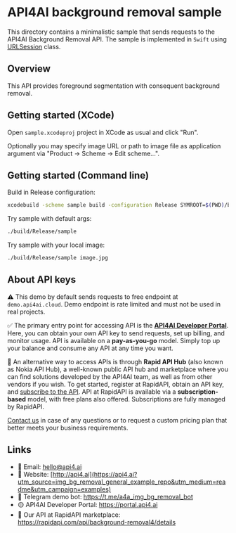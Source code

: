 # API4AI background removal sample

This directory contains a minimalistic sample that sends requests to the API4AI Background Removal API.
The sample is implemented in `Swift` using [URLSession](https://developer.apple.com/documentation/foundation/urlsession) class.


## Overview

This API provides foreground segmentation with consequent background removal.


## Getting started (XCode)

Open `sample.xcodeproj` project in XCode as usual and click "Run".

Optionally you may specify image URL or path to image file as application argument via "Product -> Scheme -> Edit scheme...".


## Getting started (Command line)

Build in Release configuration:
```bash
xcodebuild -scheme sample build -configuration Release SYMROOT=$(PWD)/build
```

Try sample with default args:

```bash
./build/Release/sample
```

Try sample with your local image:

```bash
./build/Release/sample image.jpg
```


## About API keys

⚠️ This demo by default sends requests to free endpoint at `demo.api4ai.cloud`.
Demo endpoint is rate limited and must not be used in real projects.

✅ The primary entry point for accessing API is the **[API4AI Developer Portal](https://portal.api4.ai)**. Here, you can obtain your own API key to send requests, set up billing, and monitor usage. API is available on a **pay-as-you-go** model. Simply top up your balance and consume any API at any time you want.

🐙 An alternative way to access APIs is through **Rapid API Hub** (also known as Nokia API Hub), a well-known public API hub and marketplace where you can find solutions developed by the API4AI team, as well as from other vendors if you wish. To get started, register at RapidAPI, obtain an API key, and [subscribe to the API](https://rapidapi.com/api4ai-api4ai-default/api/background-removal4/details). API at RapidAPI is available via a **subscription-based** model, with free plans also offered. Subscriptions are fully managed by RapidAPI.

[Contact us](https://api4.ai/contacts?utm_source=img_bg_removal_general_example_repo&utm_medium=readme&utm_campaign=examples) in case of any questions or to request a custom pricing plan
that better meets your business requirements.


## Links

* 📩 Email: hello@api4.ai
* 🔗 Website: [http://api4.ai](https://api4.ai?utm_source=img_bg_removal_general_example_repo&utm_medium=readme&utm_campaign=examples)
* 🤖 Telegram demo bot: https://t.me/a4a_img_bg_removal_bot
* 🟡 API4AI Developer Portal: https://portal.api4.ai
* 🔵 Our API at RapidAPI marketplace: https://rapidapi.com/api/background-removal4/details
